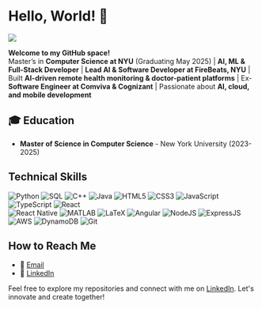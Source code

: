 # Hello, World! 👋
 
   <img src="https://readme-typing-svg.herokuapp.com/?font=Righteous&size=35&center=true&vCenter=true&width=500&height=70&duration=4000&color=008000&lines=I+am+M.;I+am+Me.;I+am+Met.;I+am+Metu.;I+am+Metun." />



**Welcome to my GitHub space!**  
Master’s in **Computer Science at NYU** (Graduating May 2025) | **AI, ML & Full-Stack Developer** | **Lead AI & Software Developer at FireBeats, NYU** | Built **AI-driven remote health monitoring & doctor-patient platforms** | Ex-**Software Engineer at Comviva & Cognizant** | Passionate about **AI, cloud, and mobile development** 

## 🎓 Education
- **Master of Science in Computer Science** - New York University (2023-2025)

## Technical Skills
![Python](https://img.shields.io/badge/-Python-3776AB?style=for-the-badge&logo=python&logoColor=white)
![SQL](https://img.shields.io/badge/-SQL-4479A1?style=for-the-badge&logo=mysql&logoColor=white)
![C++](https://img.shields.io/badge/-C++-00599C?style=for-the-badge&logo=cplusplus&logoColor=white)
![Java](https://img.shields.io/badge/-Java-ED8B00?style=for-the-badge&logo=java&logoColor=white)
![HTML5](https://img.shields.io/badge/-HTML5-E34F26?style=for-the-badge&logo=html5&logoColor=white)
![CSS3](https://img.shields.io/badge/-CSS3-1572B6?style=for-the-badge&logo=css3&logoColor=white)
![JavaScript](https://img.shields.io/badge/-JavaScript-F7DF1E?style=for-the-badge&logo=javascript&logoColor=black)
![TypeScript](https://img.shields.io/badge/-TypeScript-3178C6?style=for-the-badge&logo=typescript&logoColor=white)
![React](https://img.shields.io/badge/-React-61DAFB?style=for-the-badge&logo=react&logoColor=black)  
![React Native](https://img.shields.io/badge/-React%20Native-61DAFB?style=for-the-badge&logo=react&logoColor=black) 
![MATLAB](https://img.shields.io/badge/-MATLAB-0076A8?style=for-the-badge&logo=mathworks&logoColor=white)
![LaTeX](https://img.shields.io/badge/-LaTeX-008080?style=for-the-badge&logo=latex&logoColor=white)
![Angular](https://img.shields.io/badge/-Angular-DD0031?style=for-the-badge&logo=angular&logoColor=white)
![NodeJS](https://img.shields.io/badge/-Node.js-339933?style=for-the-badge&logo=nodedotjs&logoColor=white)
![ExpressJS](https://img.shields.io/badge/-Express.js-000000?style=for-the-badge&logo=express&logoColor=white)
![AWS](https://img.shields.io/badge/-AWS-232F3E?style=for-the-badge&logo=amazonaws&logoColor=white)
![DynamoDB](https://img.shields.io/badge/-DynamoDB-4053D6?style=for-the-badge&logo=amazon-dynamodb&logoColor=white) 
![Git](https://img.shields.io/badge/-Git-F05032?style=for-the-badge&logo=git&logoColor=white)


## How to Reach Me
- 📧 [Email](mailto:metunnivin@gmail.com)
- 🔗 [LinkedIn](https://www.linkedin.com/in/metun-nivin-a333ba230)



Feel free to explore my repositories and connect with me on [LinkedIn](https://www.linkedin.com/in/metun-nivin-a333ba230). Let's innovate and create together!


